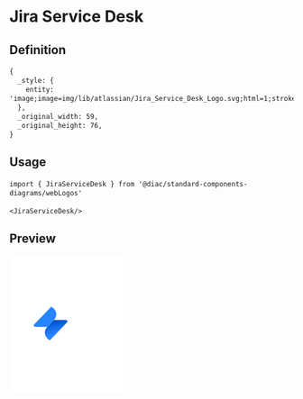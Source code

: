 # Jira Service Desk

## Definition

```
{
  _style: { 
    entity: 'image;image=img/lib/atlassian/Jira_Service_Desk_Logo.svg;html=1;strokeColor=none;',
  },
  _original_width: 59,
  _original_height: 76,
}
```

## Usage

```
import { JiraServiceDesk } from '@diac/standard-components-diagrams/webLogos'

<JiraServiceDesk/>
```

## Preview

<img src="./jira-service-desk.png" width="200"/>
